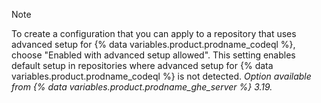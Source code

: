 > [!NOTE]
> To create a configuration that you can apply to a repository that uses advanced setup for {% data variables.product.prodname_codeql %}, choose "Enabled with advanced setup allowed". This setting enables default setup in repositories where advanced setup for {% data variables.product.prodname_codeql %} is not detected.
> _Option available from {% data variables.product.prodname_ghe_server %} 3.19._
